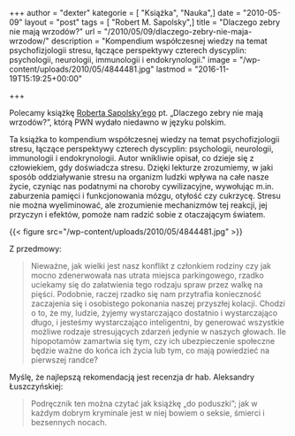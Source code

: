 +++
author = "dexter"
kategorie = [ "Książka", "Nauka",]
date = "2010-05-09"
layout = "post"
tags = [ "Robert M. Sapolsky",]
title = "Dlaczego zebry nie mają wrzodów?"
url = "/2010/05/09/dlaczego-zebry-nie-maja-wrzodow/"
description = "Kompendium współczesnej wiedzy na temat psychofizjologii stresu, łączące perspektywy czterech dyscyplin: psychologii, neurologii, immunologii i endokrynologii."
image = "/wp-content/uploads/2010/05/4844481.jpg"
lastmod = "2016-11-19T15:19:25+00:00"

+++

Polecamy książkę [Roberta Sapolsky&#8217;ego][1] pt. &#8222;Dlaczego zebry nie mają wrzodów?&#8221;, którą PWN wydało niedawno w języku polskim.

<!--more-->

Ta książka to kompendium współczesnej wiedzy na temat psychofizjologii stresu,
łączące perspektywy czterech dyscyplin: psychologii, neurologii, immunologii i
endokrynologii. Autor wnikliwie opisał, co dzieje się z człowiekiem, gdy
doświadcza stresu. Dzięki lekturze zrozumiemy, w jaki sposób oddziaływanie
stresu na organizm ludzki wpływa na całe nasze życie, czyniąc nas podatnymi na
choroby cywilizacyjne, wywołując m.in. zaburzenia pamięci i funkcjonowania
mózgu, otyłość czy cukrzycę. Stresu nie można wyeliminować, ale zrozumienie
mechanizmów tej reakcji, jej przyczyn i efektów, pomoże nam radzić sobie z
otaczającym światem.

{{< figure src="/wp-content/uploads/2010/05/4844481.jpg" >}}

Z przedmowy:

> Nieważne, jak wielki jest nasz konflikt z członkiem rodziny czy jak mocno
> zdenerwowała nas utrata miejsca parkingowego, rzadko uciekamy się do
> załatwienia tego rodzaju spraw przez walkę na pięści. Podobnie, raczej rzadko
> się nam przytrafia konieczność zaczajenia się i osobistego pokonania naszej
> przyszłej kolacji. Chodzi o to, że my, ludzie, żyjemy wystarczająco dostatnio
> i wystarczająco długo, i jesteśmy wystarczająco inteligentni, by generować
> wszystkie możliwe rodzaje stresujących zdarzeń jedynie w naszych głowach. Ile
> hipopotamów zamartwia się tym, czy ich ubezpieczenie społeczne będzie ważne do
> końca ich życia lub tym, co mają powiedzieć na pierwszej randce?

Myślę, że najlepszą rekomendacją jest recenzja dr hab. Aleksandry Łuszczyńskiej:

> Podręcznik ten można czytać jak książkę &#8222;do poduszki&#8221;; jak w
> każdym dobrym kryminale jest w niej bowiem o seksie, śmierci i bezsennych
> nocach.

 [1]: http://en.wikipedia.org/wiki/Robert_Sapolsky
 [2]: http://www.twojaksiazka.com.pl/x_C_I__P_484448__KZPID_572600.html
